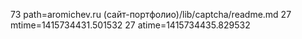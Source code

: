 73 path=aromichev.ru (сайт-портфолио)/lib/captcha/readme.md
27 mtime=1415734431.501532
27 atime=1415734435.829532
